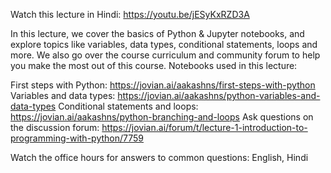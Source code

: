 Watch this lecture in Hindi: https://youtu.be/jESyKxRZD3A

In this lecture, we cover the basics of Python & Jupyter notebooks, and explore topics like variables, data types, conditional statements, loops and more. We also go over the course curriculum and community forum to help you make the most out of this course. Notebooks used in this lecture:

First steps with Python: https://jovian.ai/aakashns/first-steps-with-python
Variables and data types: https://jovian.ai/aakashns/python-variables-and-data-types
Conditional statements and loops: https://jovian.ai/aakashns/python-branching-and-loops
Ask questions on the discussion forum: https://jovian.ai/forum/t/lecture-1-introduction-to-programming-with-python/7759

Watch the office hours for answers to common questions: English, Hindi
